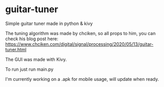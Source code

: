 # guitar-tuner
Simple guitar tuner made in python &amp; kivy

The tuning algorithm was made by chciken, so all props to him, you can check his blog post here: https://www.chciken.com/digital/signal/processing/2020/05/13/guitar-tuner.html

The GUI was made with Kivy.

To run just run main.py

I'm currently working on a .apk for mobile usage, will update when ready.

